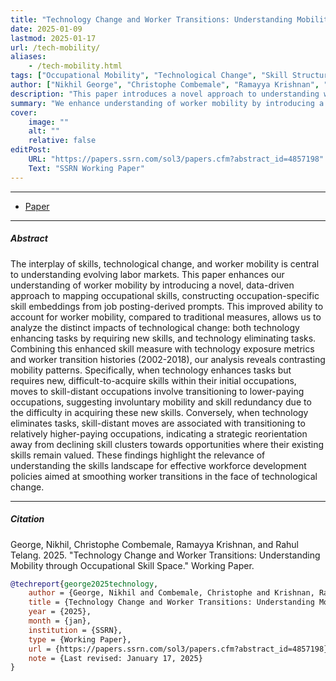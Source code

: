 ```yaml
---
title: "Technology Change and Worker Transitions: Understanding Mobility through Occupational Skill Space"
date: 2025-01-09
lastmod: 2025-01-17
url: /tech-mobility/
aliases:
    - /tech-mobility.html
tags: ["Occupational Mobility", "Technological Change", "Skill Structures", "Labor Markets", "Skill Embeddings"]
author: ["Nikhil George", "Christophe Combemale", "Ramayya Krishnan", "Rahul Telang"]
description: "This paper introduces a novel approach to understanding worker mobility through occupation-specific skill embeddings, analyzing how technological change affects worker transitions."
summary: "We enhance understanding of worker mobility by introducing a novel, data-driven approach to mapping occupational skills, revealing how different types of technological change affect worker transition patterns."
cover:
    image: ""
    alt: ""
    relative: false
editPost:
    URL: "https://papers.ssrn.com/sol3/papers.cfm?abstract_id=4857198"
    Text: "SSRN Working Paper"
---
```

---
+ [Paper](https://papers.ssrn.com/sol3/papers.cfm?abstract_id=4857198)
---
##### Abstract
The interplay of skills, technological change, and worker mobility is central to understanding evolving labor markets. This paper enhances our understanding of worker mobility by introducing a novel, data-driven approach to mapping occupational skills, constructing occupation-specific skill embeddings from job posting-derived prompts. This improved ability to account for worker mobility, compared to traditional measures, allows us to analyze the distinct impacts of technological change: both technology enhancing tasks by requiring new skills, and technology eliminating tasks. Combining this enhanced skill measure with technology exposure metrics and worker transition histories (2002-2018), our analysis reveals contrasting mobility patterns. Specifically, when technology enhances tasks but requires new, difficult-to-acquire skills within their initial occupations, moves to skill-distant occupations involve transitioning to lower-paying occupations, suggesting involuntary mobility and skill redundancy due to the difficulty in acquiring these new skills. Conversely, when technology eliminates tasks, skill-distant moves are associated with transitioning to relatively higher-paying occupations, indicating a strategic reorientation away from declining skill clusters towards opportunities where their existing skills remain valued. These findings highlight the relevance of understanding the skills landscape for effective workforce development policies aimed at smoothing worker transitions in the face of technological change.

---
##### Citation
George, Nikhil, Christophe Combemale, Ramayya Krishnan, and Rahul Telang. 2025. "Technology Change and Worker Transitions: Understanding Mobility through Occupational Skill Space." Working Paper.

```bibtex
@techreport{george2025technology,
    author = {George, Nikhil and Combemale, Christophe and Krishnan, Ramayya and Telang, Rahul},
    title = {Technology Change and Worker Transitions: Understanding Mobility through Occupational Skill Space},
    year = {2025},
    month = {jan},
    institution = {SSRN},
    type = {Working Paper},
    url = {https://papers.ssrn.com/sol3/papers.cfm?abstract_id=4857198},
    note = {Last revised: January 17, 2025}
}